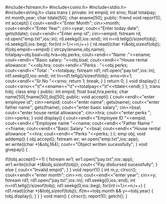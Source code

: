 #include<fstream.h>
#include<conio.h>
#include<stdio.h>
#include<string.h>
class trans
{
private:
int empid;
int srno;
float totalpay;
int month,year;
char tdate[50];
char ename[50];
public:
friend void report1();
int accept()
{
 cout<<endl<<"Enter Month";
 cin>>month;
 cout<<endl<<"Enter Year";
 cin>>year;
 cout<<"Enter today date";
 gets(tdate);
 cout<<endl<<"Enter emp id";
 cin>>empid;
 fstream rd;
 rd.open("emp.txt",ios::in);
 rd.seekg(0,ios::end);
 int n=rd.tellg()/sizeof(obj);
 rd.seekg(0,ios::beg);
 for(int i=1;i<=n;i++)
 {
  rd.read((char *)&obj,sizeof(obj));
  if(obj.empid==empid)
  {
   strcpy(ename,obj.name);
   totalpay=obj.bsal+obj.hra+obj.perks;
   cout<<endl<<"Name :"<<ename;
   cout<<endl<<"Basic salary: "<<obj.bsal;
   cout<<endl<<"House rental allowance: "<<obj.hra;
   cout<<endl<<"Perks : "<<obj.perks;
   cout<<endl<<"Total : "<<totalpay;
   fstream rd1;
   rd1.open("pay.txt",ios::in);
   rd1.seekg(0,ios::end);
   int tn=rd1.tellg()/sizeof(tobj);
   srno=tn+1;
   cout<<endl<<"Sr No "<<srno;
   return 1;
   break;
  }
 }
 return 0;
}
void display()
{
 cout<<srno<<"\t"<<ename<<"\t"<<totalpay<<"\t"<<tdate<<endl;
}
};
trans tobj;
class emp
{
 public:
 int empid;
 float bsal,hra,perks;
 char name[50],fname[50],doj[50];
 public:
 void accept()
 {
  cout<<endl<<"enter employee id";
  cin>>empid;
  cout<<"enter name";
  gets(name);
  cout<<"enter father name";
  gets(fname);
  cout<<"enter basic salary";
  cin>>bsal;
  cout<<"enter house rental allowance";
  cin>>hra;
  cout<<"enter perks ";
  cin>>perks;
 }
 void display()
 {
  cout<<endl<<"Employee ID "<<empid;
  cout<<endl<<"Employee name "<<name;
  cout<<endl<<"Father Name "<<fname;
  cout<<endl<<"Basic Salary "<<bsal;
  cout<<endl<<"House rental allowance "<<hra;
  cout<<endl<<"Perks "<<perks;
 }
};
emp obj;
void addemp()
{
 obj.accept();
 fstream wr;
 wr.open("emp.txt",ios::app);
 wr.write((char *)&obj,164);
 cout<<"Object written sucessfully";
}
void givepay()
{

 if(tobj.accept()==1)
 {
  fstream wr1;
  wr1.open("pay.txt",ios::app);
  wr1.write((char *)&tobj,sizeof(tobj));
  cout<<"Pay disbursed sucessfully";
 }
 else
 {
 cout<<"Invalid empid";
 }
}
void report1()
{
 int m,y;
 clrscr();
 cout<<endl<<"enter month";
 cin>>m;
 cout<<endl<<"enter year";
 cin>>y;
 fstream rd1;
 rd1.open("pay.txt",ios::in);
 rd1.seekg(0,ios::end);
 int n=rd1.tellg()/sizeof(tobj);
 rd1.seekg(0,ios::beg);
 for(int i=1;i<=n;i++)
 {
  rd1.read((char *)&tobj,sizeof(tobj));
  if(m==tobj.month && y==tobj.year)
  {
  tobj.display();
  }
 }
}
void main()
{
clrscr();
report1();
getch();
}




